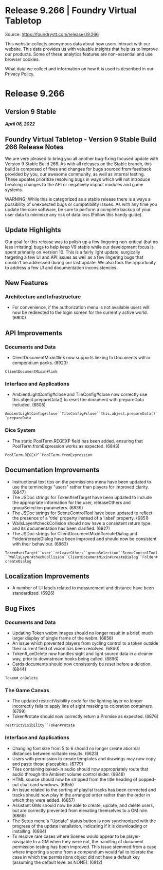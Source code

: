 # Release 9.266 | Foundry Virtual Tabletop

Source: https://foundryvtt.com/releases/9.266

This website collects anonymous data about how users interact with our website. This data provides us with 
        valuable insights that help us to improve our products. Some of these analytics features are non-essential 
        and use browser cookies.

What data we collect and information on how it is used is described in our 
        Privacy Policy.


# Release 9.266


## Version 9 Stable


##### April 08, 2022


## Foundry Virtual Tabletop - Version 9 Stable Build 266 Release Notes

We are very pleased to bring you all another bug-fixing focused update with Version 9 Stable Build 266. As with all releases on the Stable branch, this build is composed of fixes and changes for bugs sourced from feedback provided by you, our awesome community, as well as internal testing. These updates prioritize resolving bugs in ways which will not introduce breaking changes to the API or negatively impact modules and game systems.

WARNING: While this is categorized as a stable release there is always a possibility of unexpected bugs or compatibility issues. As with any time you update the core software, be sure to perform a complete backup of your user data to minimize any risk of data loss (Follow this handy guide).


## Update Highlights

Our goal for this release was to polish up a few lingering non-critical (but no less irritating) bugs to help keep V9 stable while our development focus is spent primarily on Version 10. This is a fairly light update, surgically targeting a few UI and API issues as well as a few lingering bugs that couldn't be addressed during our last update. We also took the opportunity to address a few UI and documentation inconsistencies.


## New Features


### Architecture and Infrastructure

- For convenience, if the authorization menu is not available users will now be redirected to the login screen for the currently active world. (6900)


## API Improvements


### Documents and Data

- ClientDocumentMixin#link now supports linking to Documents within compendium packs. (6923)

`ClientDocumentMixin#link`
### Interface and Applications

- AmbientLightConfig#close and TileConfig#close now correctly use this.object.prepareData() to reset the document with prepareData included. (6805)

`AmbientLightConfig#close``TileConfig#close``this.object.prepareData()``prepareData`
### Dice System

- The static PoolTerm.REGEXP field has been added, ensuring that PoolTerm.fromExpression works as expected. (6843)

`PoolTerm.REGEXP``PoolTerm.fromExpression`
## Documentation Improvements

- Instructional text tips on the permissions menu have been updated to use the terminology "users" rather than players for improved clarity.  (6847)
- The JSDoc strings for Token#setTarget have been updated to include the appropriate information for the user, releaseOthers and groupSelection parameters. (6839)
- The JSDoc strings for SceneControlTool have been updated to reflect the presence of a 'title' property instead of a 'label' property. (6851)
- WallsLayer#checkCollision should now have a consistent return type and its documentation has been clarified. (6927)
- The JSDoc strings for ClientDocumentMixin#createDialog and Folder#createDialog have been improved and should now be consistent with their behaviour. (6863)

`Token#setTarget``user``releaseOthers``groupSelection``SceneControlTool``WallsLayer#checkCollision``ClientDocumentMixin#createDialog``Folder#createDialog`
## Localization Improvements

- A number of UI labels related to measurement and distance have been standardized. (6926)


## Bug Fixes


### Documents and Data

- Updating Token webm images should no longer result in a brief, much larger display of single frame of the webm. (6858)
- An issue which prevented players from cycling control to a token outside their current field of vision has been resolved. (6860)
- Token#_onDelete now handles sight and light source data in a cleaner way, prior to downstream hooks being called. (6896)
- Cards documents should now consistently be reset before a deletion. (6844)

`Token#_onDelete`
### The Game Canvas

- The updated restrictVisibility code for the lighting layer no longer incorrectly fails to apply line of sight masking to coloration containers. (6799)
- Token#rotate should now correctly return a Promise as expected. (6876)

`restrictVisibility``Token#rotate`
### Interface and Applications

- Changing font size from 5 to 6 should no longer create abormal distances between rolltable results. (6623)
- Users with permission to create templates and drawings may now copy and paste those placeables. (6779)
- Tiles containing baked-in audio should now appropriately route that audio through the Ambient volume control slider. (6848)
- HTML source should now be stripped from the title heading of popped-out chat card windows. (6855)
- An issue related to the sorting of playlist tracks has been corrected and tracks should now play in the arranged order rather than the order in which they were added. (6857)
- Assistant GMs should now be able to create, update, and delete users, but are correctly prevented from elevating themselves to a GM role. (6869)
- The Setup menu's "Update" status button is now synchronized with the progress of the update installation, indicating if it is downloading or installing. (6684)
- To resolve rare cases where Scenes would appear to be player-navigable to a GM when they were not, the handling of document permission testing has been improved. This issue stemmed from a case where importing a scene from a compendium would fail to tolerate the case in which the permissions object did not have a default key (assuming the default level as NONE). (6812)

